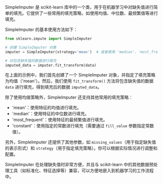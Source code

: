 SimpleImputer 是 scikit-learn 库中的一个类，用于在机器学习中对缺失值进行简单的填充。它提供了一些常用的填充策略，如使用均值、中位数、最频繁值等进行填充。

SimpleImputer 的基本使用方法如下：

``` python
from sklearn.impute import SimpleImputer

# 创建 SimpleImputer 对象
imputer = SimpleImputer(strategy='mean')  # 或者使用 'median'、'most_frequent' 等策略

# 对包含缺失值的数据进行填充
imputed_data = imputer.fit_transform(data)
```

在上面的示例中，我们首先创建了一个 SimpleImputer 对象，并指定了填充策略为均值（'mean'）。然后，我们使用 `fit_transform()` 方法将包含缺失值的数据 `data` 进行填充，得到填充后的数据 `imputed_data`。

除了使用均值策略外，SimpleImputer 还支持其他常用的填充策略：
- 'mean'：使用特征的均值进行填充。
- 'median'：使用特征的中位数进行填充。
- 'most_frequent'：使用特征的最频繁值进行填充。
- 'constant'：使用指定的常数进行填充（需要通过 `fill_value` 参数指定常数值）。

另外，SimpleImputer 还提供了其他参数，如 `missing_values`（用于指定缺失值的表示形式）和 `strategy`（用于指定填充策略）。你可以根据实际情况进行调整和配置。

SimpleImputer 在处理缺失值时非常方便，并且与 scikit-learn 中的其他数据预处理工具（如标准化、特征选择等）兼容，可以方便地嵌入到机器学习的工作流程中。